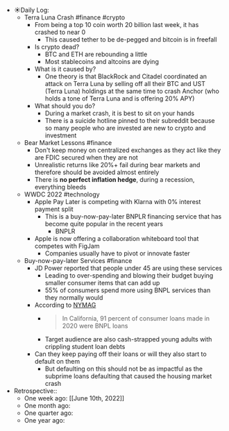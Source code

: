 - ☀️Daily Log:
    - Terra Luna Crash #finance #crypto
        - From being a top 10 coin worth 20 billion last week, it has crashed to near 0
            - This caused tether to be de-pegged and bitcoin is in freefall
        - Is crypto dead?
            - BTC and ETH are rebounding a little
            - Most stablecoins and altcoins are dying
        - What is it caused by?
            - One theory is that BlackRock and Citadel coordinated an attack on Terra Luna by selling off all their BTC and UST (Terra Luna) holdings at the same time to crash Anchor (who holds a tone of Terra Luna and is offering 20% APY)
        - What should you do?
            - During a market crash, it is best to sit on your hands
            - There is a suicide hotline pinned to their subreddit because so many people who are invested are new to crypto and investment
    - Bear Market Lessons #finance
        - Don't keep money on centralized exchanges as they act like they are FDIC secured when they are not
        - Unrealistic returns like 20%+ fail during bear markets and therefore should be avoided almost entirely
        - There is **no perfect inflation hedge**, during a recession, everything bleeds
    - WWDC 2022 #technology
        - Apple Pay Later is competing with Klarna with 0% interest payment split
            - This is a buy-now-pay-later BNPLR financing service that has become quite popular in the recent years
                - BNPLR
        - Apple is now offering a collaboration whiteboard tool that competes with FigJam
            - Companies usually have to pivot or innovate faster
    - Buy-now-pay-later Services #finance
        - JD Power reported that people under 45 are using these services
            - Leading to over-spending and blowing their budget buying smaller consumer items that can add up
            - 55% of consumers spend more using BNPL services than they normally would
        - According to [NYMAG](https://nymag.com/intelligencer/2022/05/buy-now-pay-later-is-coming-due-for-all-of-us.html)
            - >  In California, 91 percent of consumer loans made in 2020 were BNPL loans
            - Target audience are also cash-strapped young adults with crippling student loan debts
        - Can they keep paying off their loans or will they also start to default on them
            - But defaulting on this should not be as impactful as the subprime loans defaulting that caused the housing market crash
- Retrospective::
    - One week ago: [[June 10th, 2022]]
    - One month ago:
    - One quarter ago:
    - One year ago:
